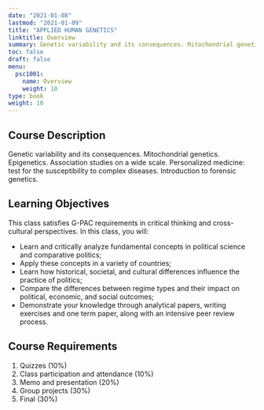 ```yaml
---
date: "2021-01-08"
lastmod: "2021-01-09"
title: "APPLIED HUMAN GENETICS"
linktitle: Overview
summary: Genetic variability and its consequences. Mitochondrial genetics. Epigenetics. Association studies on a wide scale. Personalized medicine: test for the susceptibility to complex diseases. Introduction to forensic genetics.  
toc: false
draft: false
menu:
  psc1001:
    name: Overview
    weight: 10
type: book
weight: 10
---
```


## Course Description

Genetic variability and its consequences. Mitochondrial genetics. Epigenetics. Association studies on a wide scale. Personalized medicine: test for the susceptibility to complex diseases. Introduction to forensic genetics. 

## Learning Objectives

This class satisfies G-PAC requirements in critical thinking and cross-cultural perspectives. In this class, you will:

- Learn and critically analyze fundamental concepts in political science and comparative politics;
- Apply these concepts in a variety of countries;
- Learn how historical, societal, and cultural differences influence the practice of politics; 
- Compare the differences between regime types and their impact on political, economic, and social outcomes;
- Demonstrate your knowledge through analytical papers, writing exercises and one term paper, along with an intensive peer review process.

## Course Requirements

1)	Quizzes (10%)
2)	Class participation and attendance (10%)
3)	Memo and presentation (20%)
4)	Group projects (30%)
5)	Final (30%)






